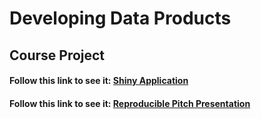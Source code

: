 # Developing Data Products

## Course Project
  
#### Follow this link to see it: [Shiny Application](https://ptaal.shinyapps.io/shinyApp/)

#### Follow this link to see it: [Reproducible Pitch Presentation](https://ptaal.github.io/Developing-Data-Products/assign4/reproduciblePitch/index.html#1)
